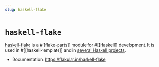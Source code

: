 ```yaml
---
slug: haskell-flake
---
```


# `haskell-flake`

[haskell-flake] is a #[[flake-parts]] module for #[[Haskell]] development. It is used in #[[haskell-template]] and in [several Haskell projects](https://github.com/search?q=%22github%3Asrid%2Fhaskell-flake%22&type=code).

- Documentation: https://flakular.in/haskell-flake

[haskell-flake]: https://github.com/srid/haskell-flake
